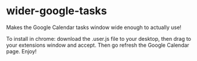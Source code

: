 wider-google-tasks
==================

Makes the Google Calendar tasks window wide enough to actually use!

To install in chrome: download the .user.js file to your desktop, then drag to your extensions window and accept. Then go refresh the Google Calendar page. Enjoy!
